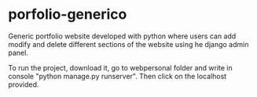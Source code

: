 # porfolio-generico
Generic portfolio website developed with python where users can add modify and delete different sections of the website using he django admin panel.

To run the project, download it, go to webpersonal folder and write in console "python manage.py runserver". Then click on the localhost provided.
